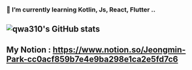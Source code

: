 ### 🌱 I’m currently learning Kotlin, Js, React, Flutter ..

## ![qwa310's GitHub stats](https://github-readme-stats.vercel.app/api?username=qwa310&show_icons=true&theme=nightowl)
## My Notion : https://www.notion.so/Jeongmin-Park-cc0acf859b7e4e9ba298e1ca2e5fd7c6

<!--
### Hi there 👋,  
I'm currently studying in the Department of IT Convergence and Application Engineering from Pukyong National University.
Skills: PYTHON / FLUTTER / KOTLIN / JAVA
- 🔭 I’m currently working on Stock-King project 
- 🌱 I’m currently learning React, Flutter, Machine Learning.. 
[<img src='https://cdn.jsdelivr.net/npm/simple-icons@3.0.1/icons/github.svg' alt='github' height='40'>](https://github.com/qwa310)  
![GitHub stats](https://github-readme-stats.vercel.app/api?username=qwa310&show_icons=true)  
![GitHub Activity Graph](https://activity-graph.herokuapp.com/graph?username=qwa310)  
-->
